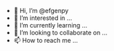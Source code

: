 - 👋 Hi, I’m @efgenpy
- 👀 I’m interested in ...
- 🌱 I’m currently learning ...
- 💞️ I’m looking to collaborate on ...
- 📫 How to reach me ...

<!---
efgenpy/efgenpy is a ✨ special ✨ repository because its `README.md` (this file) appears on your GitHub profile.
You can click the Preview link to take a look at your changes.
--->
